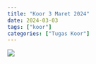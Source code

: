 ```yaml
---
title: "Koor 3 Maret 2024"
date: 2024-03-03
tags: ["koor"]
categories: ["Tugas Koor"]
---
```

![](/img/koor3mar24.avif) 